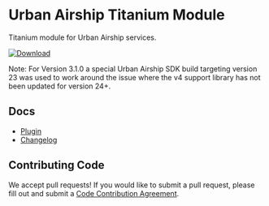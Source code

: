 # Urban Airship Titanium Module

Titanium module for Urban Airship services.

 [ ![Download](https://api.bintray.com/packages/urbanairship/titanium/titanium-module/images/download.svg) ](https://bintray.com/urbanairship/titanium/titanium-module/_latestVersion)

Note: For Version 3.1.0 a special Urban Airship SDK build targeting version 23 was used to work around the issue where the v4 support library has not been updated for version 24+.

## Docs
 - [Plugin](documentation/index.md)
 - [Changelog](documentation/CHANGELOG.md)

## Contributing Code

We accept pull requests! If you would like to submit a pull request, please fill out and submit a
[Code Contribution Agreement](http://docs.urbanairship.com/contribution-agreement.html).
